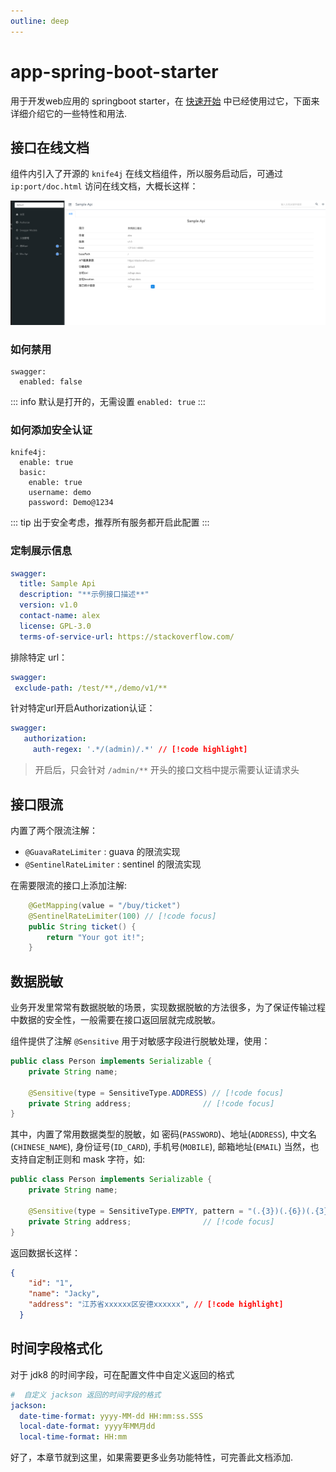 ```yaml
---
outline: deep
---
```


# app-spring-boot-starter

用于开发web应用的 springboot starter，在 [快速开始](../quickstart) 中已经使用过它，下面来详细介绍它的一些特性和用法.

## 接口在线文档

组件内引入了开源的 `knife4j` 在线文档组件，所以服务启动后，可通过 `ip:port/doc.html` 访问在线文档，大概长这样：

![在线文档截图](/images/api_doc.png)

### 如何禁用

```yaml{2}
swagger:
  enabled: false
```
::: info
默认是打开的，无需设置 `enabled: true`
:::

### 如何添加安全认证

```yaml{3-6}
knife4j:
  enable: true
  basic:
    enable: true
    username: demo
    password: Demo@1234
```

::: tip
出于安全考虑，推荐所有服务都开启此配置
:::

### 定制展示信息

```yaml
swagger:
  title: Sample Api
  description: "**示例接口描述**"
  version: v1.0
  contact-name: alex
  license: GPL-3.0
  terms-of-service-url: https://stackoverflow.com/
```

 排除特定 url：

 ```yaml
swagger:
  exclude-path: /test/**,/demo/v1/**
 ```

 针对特定url开启Authorization认证：

 ```yaml
swagger:
    authorization:
      auth-regex: '.*/(admin)/.*' // [!code highlight]
 ```

 > 开启后，只会针对 `/admin/**` 开头的接口文档中提示需要认证请求头

## 接口限流

内置了两个限流注解：
- `@GuavaRateLimiter` : guava 的限流实现
- `@SentinelRateLimiter` : sentinel 的限流实现

在需要限流的接口上添加注解:

```java
    @GetMapping(value = "/buy/ticket")
    @SentinelRateLimiter(100) // [!code focus]
    public String ticket() {
        return "Your got it!";
    }
```

## 数据脱敏

业务开发里常常有数据脱敏的场景，实现数据脱敏的方法很多，为了保证传输过程中数据的安全性，一般需要在接口返回层就完成脱敏。

组件提供了注解 `@Sensitive` 用于对敏感字段进行脱敏处理，使用：

```java
public class Person implements Serializable {
    private String name;

    @Sensitive(type = SensitiveType.ADDRESS) // [!code focus]
    private String address;                // [!code focus]  
}
```

其中，内置了常用数据类型的脱敏，如 密码(`PASSWORD`)、地址(`ADDRESS`), 中文名(`CHINESE_NAME`), 身份证号(`ID_CARD`), 手机号(`MOBILE`), 邮箱地址(`EMAIL`)
当然，也支持自定制正则和 mask 字符，如:

```java
public class Person implements Serializable {
    private String name;

    @Sensitive(type = SensitiveType.EMPTY, pattern = "(.{3})(.{6})(.{3})(.+)", group = {2, 4}, mask = "x") // [!code focus]
    private String address;                // [!code focus]  
}
```
返回数据长这样：

```json
{
    "id": "1",
    "name": "Jacky",
    "address": "江苏省xxxxxx区安德xxxxxx", // [!code highlight]
  }
```
## 时间字段格式化

对于 jdk8 的时间字段，可在配置文件中自定义返回的格式

```yaml
#  自定义 jackson 返回的时间字段的格式
jackson:
  date-time-format: yyyy-MM-dd HH:mm:ss.SSS
  local-date-format: yyyy年MM月dd
  local-time-format: HH:mm
```

好了，本章节就到这里，如果需要更多业务功能特性，可完善此文档添加.
